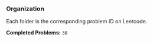 ### Organization

Each folder is the corresponding problem ID on Leetcode.

**Completed Problems:** `38`
